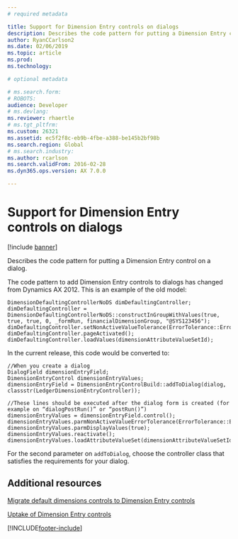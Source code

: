 ```yaml
---
# required metadata

title: Support for Dimension Entry controls on dialogs
description: Describes the code pattern for putting a Dimension Entry control on a dialog.
author: RyanCCarlson2
ms.date: 02/06/2019
ms.topic: article
ms.prod: 
ms.technology: 

# optional metadata

# ms.search.form: 
# ROBOTS: 
audience: Developer
# ms.devlang: 
ms.reviewer: rhaertle
# ms.tgt_pltfrm: 
ms.custom: 26321
ms.assetid: ec5f2f8c-eb9b-4fbe-a388-be145b2bf98b
ms.search.region: Global
# ms.search.industry: 
ms.author: rcarlson
ms.search.validFrom: 2016-02-28
ms.dyn365.ops.version: AX 7.0.0

---
```


# Support for Dimension Entry controls on dialogs

[!include [banner](../includes/banner.md)]

Describes the code pattern for putting a Dimension Entry control on a dialog.

The code pattern to add Dimension Entry controls to dialogs has changed from Dynamics AX 2012. This is an example of the old model:

```xpp
DimensionDefaultingControllerNoDS dimDefaultingController;
dimDefaultingController = DimensionDefaultingControllerNoDS::constructInGroupWithValues(true, true, true, 0, _formRun, financialDimensionGroup, "@SYS123456");
dimDefaultingController.setNonActiveValueTolerance(ErrorTolerance::Error);
dimDefaultingController.pageActivated();
dimDefaultingController.loadValues(dimensionAttributeValueSetId);
```

In the current release, this code would be converted to:
    
```xpp
//When you create a dialog
DialogField dimensionEntryField;
DimensionEntryControl dimensionEntryValues;
dimensionEntryField = DimensionEntryControlBuild::addToDialog(dialog, classstr(LedgerDimensionEntryController));

//These lines should be executed after the dialog form is created (for example on “dialogPostRun()” or “postRun()”)
dimensionEntryValues = dimensionEntryField.control();
dimensionEntryValues.parmNonActiveValueErrorTolerance(ErrorTolerance::Error);
dimensionEntryValues.parmDisplayValues(true);
dimensionEntryValues.reactivate();
dimensionEntryValues.loadAttributeValueSet(dimensionAttributeValueSetId);
```

For the second parameter on `addToDialog`, choose the controller class that satisfies the requirements for your dialog.

## Additional resources

[Migrate default dimensions controls to Dimension Entry controls](dimension-entry-control-migration.md)

[Uptake of Dimension Entry controls](dimension-entry-control-uptake.md)





[!INCLUDE[footer-include](../../../includes/footer-banner.md)]